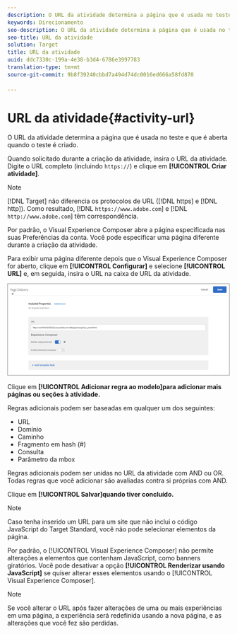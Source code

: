 ```yaml
---
description: O URL da atividade determina a página que é usada no teste e que é aberta quando o teste é criado.
keywords: Direcionamento
seo-description: O URL da atividade determina a página que é usada no teste e que é aberta quando o teste é criado.
seo-title: URL da atividade
solution: Target
title: URL da atividade
uuid: ddc7330c-199a-4e38-b3d4-6786e3997783
translation-type: tm+mt
source-git-commit: 9b8f39240cbbd7a494d74dc0016ed666a58fd870

---
```



# URL da atividade{#activity-url}

O URL da atividade determina a página que é usada no teste e que é aberta quando o teste é criado.

Quando solicitado durante a criação da atividade, insira o URL da atividade. Digite o URL completo (incluindo `https://`) e clique em **[!UICONTROL Criar atividade]**.

>[!NOTE]
>
>[!DNL Target] não diferencia os protocolos de URL ([!DNL https] e [!DNL http]). Como resultado, [!DNL `https://www.adobe.com`] e [!DNL `http://www.adobe.com`] têm correspondência.

Por padrão, o Visual Experience Composer abre a página especificada nas suas Preferências da conta. Você pode especificar uma página diferente durante a criação da atividade.

Para exibir uma página diferente depois que o Visual Experience Composer for aberto, clique em **[!UICONTROL Configurar]** e selecione **[!UICONTROL URL]** e, em seguida, insira o URL na caixa de URL da atividade.

![](assets/url-config.png)

Clique em **[!UICONTROL Adicionar regra ao modelo]para adicionar mais páginas ou seções à atividade.**

Regras adicionais podem ser baseadas em qualquer um dos seguintes:

* URL
* Domínio
* Caminho
* Fragmento em hash (#)
* Consulta
* Parâmetro da mbox

Regras adicionais podem ser unidas no URL da atividade com AND ou OR. Todas regras que você adicionar são avaliadas contra si próprias com AND.

Clique em **[!UICONTROL Salvar]quando tiver concluído.**

>[!NOTE]
>
>Caso tenha inserido um URL para um site que não inclui o código JavaScript do Target Standard, você não pode selecionar elementos da página.

Por padrão, o [!UICONTROL Visual Experience Composer] não permite alterações a elementos que contenham JavaScript, como banners giratórios. Você pode desativar a opção **[!UICONTROL Renderizar usando JavaScript]** se quiser alterar esses elementos usando o [!UICONTROL Visual Experience Composer].

>[!NOTE]
>
>Se você alterar o URL após fazer alterações de uma ou mais experiências em uma página, a experiência será redefinida usando a nova página, e as alterações que você fez são perdidas.

